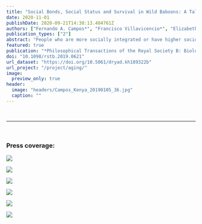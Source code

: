 ```yaml
---
title: "Social Bonds, Social Status and Survival in Wild Baboons: A Tale of Two Sexes"
date: 2020-11-01
publishDate: 2020-09-21T14:38:13.404761Z
authors: ["Fernando A. Campos*", "Francisco Villavicencio*", "Elizabeth A. Archie", "Fernando Colchero", "Susan C. Alberts"]
publication_types: ["2"]
abstract: "People who are more socially integrated or have higher socio-economic status live longer. Recent studies in non-human primates show striking convergences with this human pattern: female primates with more social partners, stronger social bonds or higher dominance rank all lead longer lives. However, it remains unclear whether social environments also predict survival in male non-human primates, as it does in men. This gap persists because, in most primates, males disperse among social groups, resulting in many males who disappear with unknown fate and have unknown dates of birth. We present a Bayesian model to estimate the effects of time-varying social covariates on age-specific adult mortality in both sexes of wild baboons. We compare how the survival trajectories of both sexes are linked to social bonds and social status over the life. We find that, parallel to females, male baboons who are more strongly bonded to females have longer lifespans. However, males with higher dominance rank for their age appear to have shorter lifespans. This finding brings new understanding to the adaptive significance of heterosexual social bonds for male baboons: in addition to protecting the male's offspring from infanticide, these bonds may have direct benefits to males themselves. This article is part of the theme issue `Evolution of the primate ageing process.'"
featured: true
publication: "*Philosophical Transactions of the Royal Society B: Biological Sciences*"
doi: "10.1098/rstb.2019.0621"
url_dataset: "https://doi.org/10.5061/dryad.kh189322b"
url_project: "/project/aging/"
image:
  preview_only: true
header:
  image: "headers/Campos_Kenya_20190105_36.jpg"
  caption: ""
---
```


<br>
<hr>
<br>

### Press coverage:

[![](/img/press_logos/nyt.png)](https://www.nytimes.com/2020/10/01/science/baboons-males-friendship.html) 

[![](/img/press_logos/the-washington-post-logo.jpg)](https://www.washingtonpost.com/science/baboon-behavior-friendship-benefits/2020/09/25/5834d70e-fdc1-11ea-8d05-9beaaa91c71f_story.html)

[![](/img/press_logos/cbc.jpg)](https://www.cbc.ca/radio/quirks/sep-26-tailings-pond-detoxification-baboon-friendship-and-longevity-ancient-dna-in-dirt-and-more-1.5736876/male-baboons-make-friends-with-females-for-just-one-reason-a-longer-life-1.5736886)

[![](/img/press_logos/cosmos.jpg)](https://cosmosmagazine.com/nature/animals/why-boys-should-be-friends-with-girls/)

[![](/img/press_logos/treehugger.png)](https://www.treehugger.com/male-baboons-live-longer-female-friends-5079076)

[![](/img/press_logos/duke_today.png)](https://today.duke.edu/2020/09/male-baboons-female-friends-live-longer)

